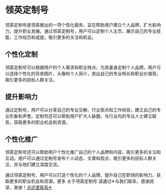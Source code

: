 # 领英定制号

领英定制号是领英推出的一项个性化服务，旨在帮助用户建立个人品牌，扩大影响力，提升职业发展。通过领英定制号，用户可以定制个人主页，展示自己的专业技能、工作经历和成就，吸引更多的关注和机会。

## 个性化定制

领英定制号可以根据用户的个人需求和职业特点，为其量身定制个人品牌。用户可以选择个性化的背景图片、头像和个人简介，突出自己的专业特长和职业价值观，吸引更多的目标人群关注。

## 提升影响力

通过定制号，用户可以分享自己的专业见解、行业观点和工作经验，建立自己的专业形象和声誉。定制号还可以帮助用户扩大人脉圈，与行业内的专业人士建立联系，获取更多的职业机会和资源。

## 个性化推广

领英定制号还可以帮助用户个性化推广自己的个人品牌和内容，吸引更多的关注和互动。用户可以通过定制号发布个人动态、文章和观点，吸引更多的目标人群关注，并与他们建立深度交流。

通过领英定制号，用户可以打造个性化的个人品牌，提升自己在职场的影响力，获取更多的职业机会和资源。更多 关于领英定制号 请通过✈与我们联系，感谢阅读，谢谢！[点这里联系✈](https://cc.k02.cc)